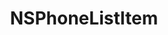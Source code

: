 ﻿---
uid: crmscript_ref_NSPhoneListItem
title: NSPhoneListItem
intellisense: Void.NSPhoneListItem
keywords: NSPhoneListItem
so.topic: reference
---
